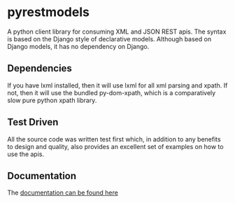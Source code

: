 pyrestmodels
============

A python client library for consuming XML and JSON REST apis. The syntax is based on the Django style of declarative models. Although based on Django models, it has no dependency on Django.

## Dependencies ##

If you have lxml installed, then it will use lxml for all xml parsing and xpath.  If not, then it will use the bundled py-dom-xpath, which is a comparatively slow pure python xpath library.

## Test Driven ##

All the source code was written test first which, in addition to any benefits to design and quality, also provides an excellent set of examples on how to use the apis. 

## Documentation ##

The [documentation can be found here](http://tarttelin.github.com/pyrestmodels/)